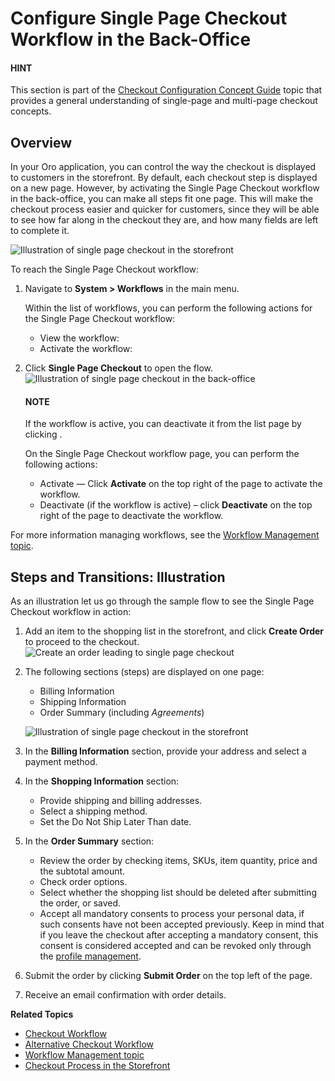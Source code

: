 <a id="system-workflows-single-page-checkout"></a>

# Configure Single Page Checkout Workflow in the Back-Office

#### HINT
This section is part of the [Checkout Configuration Concept Guide](../../../../concept-guides/administration/checkout/index.md#checkout-management-concept-guide) topic that provides a general understanding of single-page and multi-page checkout concepts.

## Overview

In your Oro application, you can control the way the checkout is displayed to customers in the storefront. By default, each checkout step is displayed on a new page. However, by activating the Single Page Checkout workflow in the back-office, you can make all steps fit one page. This will make the checkout process easier and quicker for customers, since they will be able to see how far along in the checkout they are, and how many fields are left to complete it.

![Illustration of single page checkout in the storefront](user/img/system/workflows/single_page_checkout/SampleFlow2.png)

To reach the Single Page Checkout workflow:

1. Navigate to **System > Workflows** in the main menu.

   Within the list of workflows, you can perform the following actions for the Single Page Checkout workflow:
   * View the workflow: <i class="fa fa-eye fa-lg" aria-hidden="true"></i>
   * Activate the workflow: <i class="fa fa-check fa-lg" aria-hidden="true"></i>
2. Click **Single Page Checkout** to open the flow.
   ![Illustration of single page checkout in the back-office](user/img/system/workflows/single_page_checkout/SPCList.png)

   #### NOTE
   If the workflow is active, you can deactivate it from the list page by clicking <i class="fa fa-times fa-lg" aria-hidden="true"></i>.

   On the Single Page Checkout workflow page, you can perform the following actions:
   * Activate — Click <i class="fa fa-check fa-lg" aria-hidden="true"></i> **Activate** on the top right of the page to activate the workflow.
   * Deactivate (if the workflow is active) – click <i class="fa fa-times fa-lg" aria-hidden="true"></i> **Deactivate** on the top right of the page to deactivate the workflow.

For more information managing workflows, see the [Workflow Management topic](../index.md#user-guide-system-workflow-management).

## Steps and Transitions: Illustration

As an illustration let us go through the sample flow to see the Single Page Checkout workflow in action:

1. Add an item to the shopping list in the storefront, and click **Create Order** to proceed to the checkout.
   ![Create an order leading to single page checkout](user/img/system/workflows/single_page_checkout/SampleFlow1.png)
2. The following sections (steps) are displayed on one page:
   * Billing Information
   * Shipping Information
   * Order Summary (including *Agreements*)

   ![Illustration of single page checkout in the storefront](user/img/system/workflows/single_page_checkout/SampleFlow2.png)
3. In the **Billing Information** section, provide your address and select a payment method.
4. In the **Shopping Information** section:
   * Provide shipping and billing addresses.
   * Select a shipping method.
   * Set the Do Not Ship Later Than date.
5. In the **Order Summary** section:
   * Review the order by checking items, SKUs, item quantity, price and the subtotal amount.
   * Check order options.
   * Select whether the shopping list should be deleted after submitting the order, or saved.
   * Accept all mandatory consents to process your personal data, if such consents have not been accepted previously. Keep in mind that if you leave the checkout after accepting a mandatory consent, this consent is considered accepted and can be revoked only through the [profile management](../../../../storefront/account/my-profile/index.md#frontstore-guide-profile-consents-revoke).
6. Submit the order by clicking **Submit Order** on the top left of the page.
7. Receive an email confirmation with order details.

**Related Topics**

* [Checkout Workflow](checkout.md#system-workflows-checkout-workflow)
* [Alternative Checkout Workflow](alternative-checkout.md#system-workflows-alternative-checkout-workflow)
* [Workflow Management topic](../index.md#user-guide-system-workflow-management)
* [Checkout Process in the Storefront](../../../../storefront/checkout/index.md#frontstore-guide-orders-checkout)

<!-- fa-bars = fa-navicon -->
<!-- Ic Tiles is used as Set As Default in saved views, and as tiles in display layout options -->
<!-- IcPencil refers to Rename in Commerce and Inline Editing in CRM -->
<!-- Check mark in the square. -->
<!-- SortDesc is also used as drop-down arrow -->
